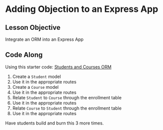 # Adding Objection to an Express App

## Lesson Objective

Integrate an ORM into an Express App

## Code Along

Using this starter code: [Students and Courses ORM](https://github.com/sikaeducation/student-course-mn)

1. Create a `Student` model
2. Use it in the appropriate routes
3. Create a `Course` model
4. Use it in the appropriate routes
5. Relate `Student` to `Course` through the enrollment table
6. Use it in the appropriate routes
7. Relate `Course` to `Student` through the enrollment table
6. Use it in the appropriate routes

Have students build and burn this 3 more times.
